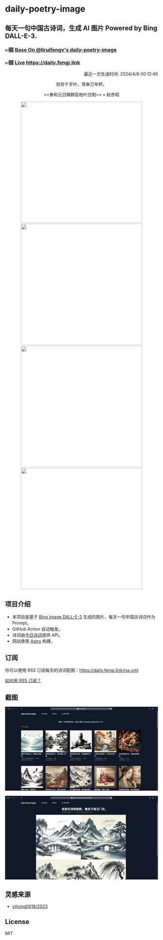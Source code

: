 
# daily-poetry-image

## 每天一句中国古诗词，生成 AI 图片 Powered by Bing DALL-E-3.

### 👉🏽 [Base On @liruifengv's daily-poetry-image](https://github.com/liruifengv/daily-poetry-image)

### 👉🏽 [Live](https://daily.fengj.link) https://daily.fengj.link

<p align="right">
  最近一次生成时间: 2024/4/8 00:12:49
</p>
<p align="center">
但将千岁叶，常奉万年杯。
</p>
<p align="center">
<<奉和元日赐群臣柏叶应制>> • 赵彦昭
</p>
<p align="center">
<img src="https://tse4.mm.bing.net/th/id/OIG2.Do6JHwMNOvJwdkniD3Z." height="400" width="400" />
<img src="https://tse2.mm.bing.net/th/id/OIG2.tXE6yhZtZxs0aFJCMH0L" height="400" width="400" />
<img src="https://tse4.mm.bing.net/th/id/OIG2.FKH.4KSPalj3DJylSn70" height="400" width="400" />
<img src="https://tse2.mm.bing.net/th/id/OIG2.69zpkJqOqJlLQDRXV.VF" height="400" width="400" />
</p>

## 项目介绍

-   本项目是基于 [Bing Image DALL-E-3](https://www.bing.com/images/create) 生成的图片，每天一句中国古诗词作为 Prompt。
-   GitHub Action 自动触发。
-   诗词由[今日诗词](https://www.jinrishici.com/)提供 API。
-   网站使用 [Astro](https://astro.build) 构建。

## 订阅

你可以使用 RSS 订阅每天的诗词配图：https://daily.fengj.link/rss.xml

[如何用 RSS 订阅？](https://zhuanlan.zhihu.com/p/55026716)

## 截图

![图片列表](./screenshots/Snipaste_2023-12-28_21-00-26.png)

![图片详情](./screenshots/Snipaste_2023-12-28_21-00-53.png)

## 灵感来源

-   [yihong0618/2023](https://github.com/yihong0618/2023)

## License

MIT
